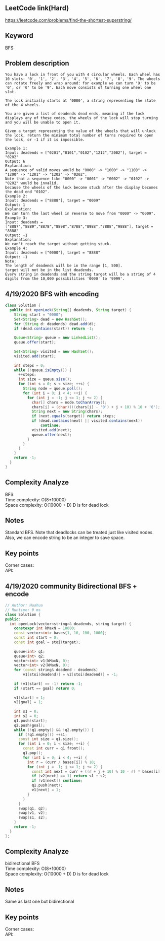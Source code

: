 ## LeetCode link(Hard)
https://leetcode.com/problems/find-the-shortest-superstring/

## Keyword
BFS

## Problem description
```
You have a lock in front of you with 4 circular wheels. Each wheel has 10 slots: '0', '1', '2', '3', '4', '5', '6', '7', '8', '9'. The wheels can rotate freely and wrap around: for example we can turn '9' to be '0', or '0' to be '9'. Each move consists of turning one wheel one slot.

The lock initially starts at '0000', a string representing the state of the 4 wheels.

You are given a list of deadends dead ends, meaning if the lock displays any of these codes, the wheels of the lock will stop turning and you will be unable to open it.

Given a target representing the value of the wheels that will unlock the lock, return the minimum total number of turns required to open the lock, or -1 if it is impossible.

Example 1:
Input: deadends = ["0201","0101","0102","1212","2002"], target = "0202"
Output: 6
Explanation:
A sequence of valid moves would be "0000" -> "1000" -> "1100" -> "1200" -> "1201" -> "1202" -> "0202".
Note that a sequence like "0000" -> "0001" -> "0002" -> "0102" -> "0202" would be invalid,
because the wheels of the lock become stuck after the display becomes the dead end "0102".
Example 2:
Input: deadends = ["8888"], target = "0009"
Output: 1
Explanation:
We can turn the last wheel in reverse to move from "0000" -> "0009".
Example 3:
Input: deadends = ["8887","8889","8878","8898","8788","8988","7888","9888"], target = "8888"
Output: -1
Explanation:
We can't reach the target without getting stuck.
Example 4:
Input: deadends = ["0000"], target = "8888"
Output: -1
Note:
The length of deadends will be in the range [1, 500].
target will not be in the list deadends.
Every string in deadends and the string target will be a string of 4 digits from the 10,000 possibilities '0000' to '9999'.
```

## 4/19/2020 BFS with encoding

```java
class Solution {
  public int openLock(String[] deadends, String target) {
    String start = "0000";
    Set<String> dead = new HashSet();
    for (String d: deadends) dead.add(d);
    if (dead.contains(start)) return -1;
 
    Queue<String> queue = new LinkedList();
    queue.offer(start);        
 
    Set<String> visited = new HashSet();
    visited.add(start);
 
    int steps = 0;
    while (!queue.isEmpty()) {
      ++steps;
      int size = queue.size();
      for (int s = 0; s < size; ++s) {
        String node = queue.poll();
        for (int i = 0; i < 4; ++i) {
          for (int j = -1; j <= 1; j += 2) {
            char[] chars = node.toCharArray();
            chars[i] = (char)(((chars[i] - '0') + j + 10) % 10 + '0');
            String next = new String(chars);
            if (next.equals(target)) return steps;
            if (dead.contains(next) || visited.contains(next))
                continue;
            visited.add(next);
            queue.offer(next);
          }
        }
      }
    }
    return -1;
  }
}
```

## Complexity Analyze
BFS\
Time complexity: O(8*10000)\
Space complexity: O(10000 + D) D is for dead lock

## Notes
Standard BFS. Note that deadlocks can be treated just like visited nodes. Also, we can encode string to be an integer to save space.

## Key points
Corner cases: \
API:


## 4/19/2020 community Bidirectional BFS + encode

```C++
// Author: Huahua
// Runtime: 9 ms
class Solution {
public:
  int openLock(vector<string>& deadends, string target) {
    constexpr int kMaxN = 10000;
    const vector<int> bases{1, 10, 100, 1000};
    const int start = 0;
    const int goal = stoi(target);
    
    queue<int> q1;
    queue<int> q2;
    vector<int> v1(kMaxN, 0);
    vector<int> v2(kMaxN, 0);  
    for (const string& deadend : deadends)
        v1[stoi(deadend)] = v2[stoi(deadend)] = -1;
    
    if (v1[start] == -1) return -1;
    if (start == goal) return 0;
    
    v1[start] = 1;
    v2[goal] = 1;
    
    int s1 = 0;
    int s2 = 0;
    q1.push(start);
    q2.push(goal);
    while (!q1.empty() && !q2.empty()) {      
      if (!q1.empty()) ++s1;
      const int size = q1.size();
      for (int i = 0; i < size; ++i) {
        const int curr = q1.front(); 
        q1.pop();
        for (int i = 0; i < 4; ++i) {
          int r = (curr / bases[i]) % 10;
          for (int j = -1; j <= 1; j += 2) {
            const int next = curr + ((r + j + 10) % 10 - r) * bases[i];
            if (v2[next] == 1) return s1 + s2;
            if (v1[next]) continue;            
            q1.push(next);
            v1[next] = 1;
          }
        }
      }
      swap(q1, q2);
      swap(v1, v2);
      swap(s1, s2);
    }    
    return -1;
  }
};
```

## Complexity Analyze
bidirectional BFS\
Time complexity: O(8*10000)\
Space complexity: O(10000 + D) D is for dead lock

## Notes
Same as last one but bidirectional

## Key points
Corner cases: \
API:
